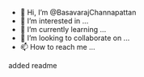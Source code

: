 - 👋 Hi, I’m @BasavarajChannapattan
- 👀 I’m interested in ...
- 🌱 I’m currently learning ...
- 💞️ I’m looking to collaborate on ...
- 📫 How to reach me ...

<!---
BasavarajChannapattan/BasavarajChannapattan is a ✨ special ✨ repository because its `README.md` (this file) appears on your GitHub profile.
You can click the Preview link to take a look at your changes.
--->
added readme
